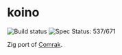 # koino

![Build status](https://github.com/kivikakk/koino/workflows/Zig/badge.svg)
![Spec Status: 537/671](https://img.shields.io/badge/specs-537%2F671-red.svg)

Zig port of [Comrak](https://github.com/kivikakk/comrak).
